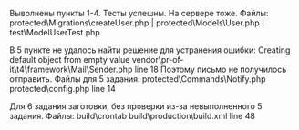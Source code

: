 Выволнены пункты 1-4.
Тесты успешны. На сервере тоже.
Файлы: protected\Migrations\createUser.php | protected\Models\User.php | test\ModelUserTest.php

В 5 пункте не удалось найти решение для устранения ошибки: 
Creating default object from empty value vendor\pr-of-it\t4\framework\Mail\Sender.php line 18
Поэтому письмо не получилось отправить.
Файлы для 5 задания:
protected\Commands\Notify.php
protected\config.php line 14

Для 6 задания заготовки, без проверки из-за невыполненного 5 задания.
Файлы: 
build\crontab
build\production\build.xml line 48